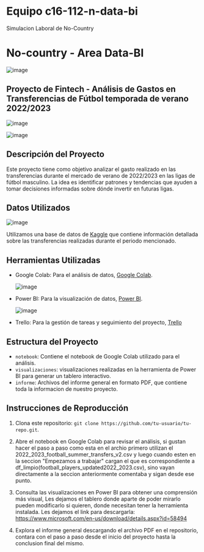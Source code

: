# Equipo c16-112-n-data-bi
Simulacion Laboral de No-Country
# No-country - Area Data-BI

![image](https://github.com/No-Country/c16-112-n-data-bi/assets/102113644/833a1b56-4dd0-40d1-b6f5-cc47c3797827)


## Proyecto de Fintech - Análisis de Gastos en Transferencias de Fútbol temporada de verano 2022/2023


![image](https://github.com/No-Country/c16-112-n-data-bi/assets/102113644/c6c5ff54-5454-4b4d-a921-1543f607bc7a)








![image](https://github.com/No-Country/c16-112-n-data-bi/assets/102113644/357749b9-c806-401c-985a-a72ca1ac270f)



## Descripción del Proyecto

Este proyecto tiene como objetivo analizar el gasto realizado en las transferencias durante el mercado de verano de 2022/2023 en las ligas de fútbol masculino. La idea es identificar patrones y tendencias que ayuden a tomar decisiones informadas sobre dónde invertir en futuras ligas.

## Datos Utilizados


![image](https://github.com/No-Country/c16-112-n-data-bi/assets/102113644/916960bf-77d9-4d95-a48d-0a20d4965f07)


Utilizamos una base de datos de [Kaggle](https://www.kaggle.com/) que contiene información detallada sobre las transferencias realizadas durante el periodo mencionado.

## Herramientas Utilizadas

- Google Colab: Para el análisis de datos, [Google Colab](https://colab.research.google.com/drive/1KkEmKdSYDJaVf2D3Kw3p49447-EDpiDU?usp=drive_link).

  ![image](https://github.com/No-Country/c16-112-n-data-bi/assets/102113644/bc9aba85-1ad2-4cec-861c-7d990fbab326)


- Power BI: Para la visualización de datos, [Power BI](https://app.powerbi.com/view?r=eyJrIjoiYWZlYjkxYzctMjYzNC00NjljLWFiZTMtNWNlODU0Njc2M2VlIiwidCI6IjlhNzFkNWY0LTIxYjEtNGZhOS1iOTZiLTRhZDdiMjQ4OWZhNSIsImMiOjR9&pageName=ReportSection7142fe2f062b061a6c63).

  ![image](https://github.com/No-Country/c16-112-n-data-bi/assets/102113644/c8d7cc74-5221-4f3b-b0dd-d07d27594d7c)

  
- Trello: Para la gestión de tareas y seguimiento del proyecto, [Trello](https://trello.com)

## Estructura del Proyecto

- `notebook`: Contiene el notebook de Google Colab utilizado para el análisis.
- `visualizaciones`: visualizaciones realizadas en la herramienta de Power BI para generar un tablero interactivo.
- `informe`: Archivos del informe general en formato PDF, que contiene toda la informacion de nuestro proyecto.

## Instrucciones de Reproducción

1. Clona este repositorio: `git clone https://github.com/tu-usuario/tu-repo.git`.

2. Abre el notebook en Google Colab para revisar el análisis, si gustan hacer el paso a paso como esta en el archio primero utilizan el 2022_2023_football_summer_transfers_v2.csv y luego cuando esten en la seccion "Empezamos a trabajar" cargan el que es correspondiente a  df_limpio(football_players_updated2022_2023.csv), sino vayan directamente a la seccion anteriormente comentaba y sigan desde ese punto.

3. Consulta las visualizaciones en Power BI para obtener una comprensión más visual, Les dejamos el tablero donde aparte de poder mirarlo pueden modificarlo si quieren, donde necesitan tener la herramienta instalada.
Les dejamos el link para descargarla: https://www.microsoft.com/en-us/download/details.aspx?id=58494

4. Explora el informe general descargando el archivo PDF en el repositorio, contara con el paso a paso desde el inicio del proyecto hasta la conclusion final del mismo.



